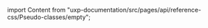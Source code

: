 
import Content from "uxp-documentation/src/pages/api/reference-css/Pseudo-classes/empty";

<Content query="product=xd"/>
